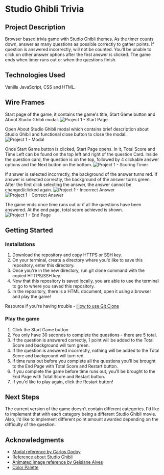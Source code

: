 # Studio Ghibli Trivia

## Project Description
Browser based trivia game with Studio Ghibli themes. As the timer counts down, answer as many questions as possible correctly to gather points. If question is answered incorrectly, will not be counted. You'll be unable to click on other answer options after the first answer is clicked. The game ends when timer runs out or when the questions finish.

## Technologies Used
Vanilla JavaScript, CSS and HTML.

## Wire Frames
Start page of the game, it contains the game's title, Start Game button and About Studio Ghibli modal.
![Project 1 - Start Page](https://user-images.githubusercontent.com/85954693/162788024-a839323c-6065-4207-bbf5-43dacf9d2542.png)

Open About Studio Ghibli modal which contains brief description about Studio Ghibli and functional close button to close the modal.
![Project 1 - Modal](https://user-images.githubusercontent.com/85954693/162788408-15431927-5fd1-47b4-8690-b281a4848a0f.png)

Once Start Game button is clicked, Start Page opens. In it, Total Score and Time Left can be found on the top left and right of the question Card.
Inside the question card, the question is on the top, followed by 4 clickable answer options and the Next button on the bottom.
![Project 1 - Scoring:Timer](https://user-images.githubusercontent.com/85954693/162797538-71970ca9-2c83-4c28-afae-b4ecbddb77c5.png)

If answer is selected incorrectly, the background of the answer turns red.
If answer is selected correctly, the background of the answer turns green.
After the first click selecting the answer, the answer cannot be changed/clicked again.
![Project 1 - Incorrect Answer](https://user-images.githubusercontent.com/85954693/162797921-9cdcda78-be77-4b48-870c-8e86a6dc4f1e.png)
![Project 1 - Correct Answer](https://user-images.githubusercontent.com/85954693/162797928-f4a4bf9e-459e-428d-814a-c0f8e6340d4a.png)

The game ends once time runs out or if all the questions have been answered. At the end page, total score achieved is shown.
![Project 1 - End Page](https://user-images.githubusercontent.com/85954693/162798316-fb2aa79f-262e-4b3a-8274-70fa2bdb60ce.png)

## Getting Started
### Installations
1. Download the repository and copy HTTPS or SSH key.
2. On your terminal, create a directory where you'd like to save this repository, enter this directory.
3. Once you're in the new directory, run git clone command with the copied HTTPS/SSH key.
4. Now that this repository is saved locally, you are able to use the terminal to go to where you saved this repository.
5. In the repository, there is a HTML document, open it using a browser and play the game!

Resource if you're having trouble - 
[How to use Git Clone](https://github.com/git-guides/git-clone)

### Play the game
1. Click the Start Game button.
2. You only have 30 seconds to complete the questions - there are 5 total.
3. If the question is answered correctly, 1 point will be added to the Total Score and background will turn green.
4. If the question is answered incorrectly, nothing will be added to the Total Score and background will turn red.
5. If time runs out before you complete all the questions you'll be brought to the End Page with Total Score and Restart button.
6. If you complete the game before time runs out, you'll be brought to the End Page with Total Score and Restart button.
7. If you'd like to play again, click the Restart button!

## Next Steps
The current version of the game doesn't contain different categories. I'd like to implement that with each category being a different Studio Ghibli movie.
Also, I'd like to implement different point amount awarded depending on the difficulty of the question.

## Acknowledgments
- [Modal reference by Carlos Godoy](https://git.generalassemb.ly/carlos-godoy720/modals)
- [Reference about Studio Ghibli](https://ghiblicollection.com/about)
- [Animated image reference by Geisiane Alves](https://github.com/GeisianeAlves/Moving-Castle-animate-landing-page)
- [Color Palette](https://colorswall.com/palette/15701/)
